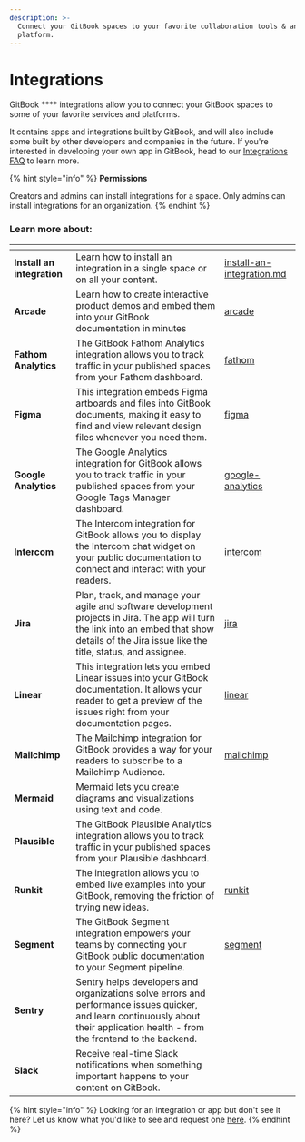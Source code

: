 ```yaml
---
description: >-
  Connect your GitBook spaces to your favorite collaboration tools & analytics
  platform.
---
```


# Integrations

GitBook **** integrations allow you to connect your GitBook spaces to some of your favorite services and platforms.

It contains apps and integrations built by GitBook, and will also include some built by other developers and companies in the future. If you're interested in developing your own app in GitBook, head to our [Integrations FAQ](integrations-faq.md) to learn more.

{% hint style="info" %}
**Permissions**

Creators and admins can install integrations for a space. Only admins can install integrations for an organization.
{% endhint %}

### Learn more about:

<table data-view="cards"><thead><tr><th></th><th></th><th data-hidden data-card-target data-type="content-ref"></th></tr></thead><tbody><tr><td><strong>Install an integration</strong><br></td><td>Learn how to install an integration in a single space or on all your content.</td><td><a href="install-an-integration.md">install-an-integration.md</a></td></tr><tr><td><strong>Arcade</strong></td><td>Learn how to create interactive product demos and embed them into your GitBook documentation in minutes</td><td><a href="arcade/">arcade</a></td></tr><tr><td><strong>Fathom Analytics</strong></td><td>The GitBook Fathom Analytics integration allows you to track traffic in your published spaces from your Fathom dashboard.</td><td><a href="fathom/">fathom</a></td></tr><tr><td><strong>Figma</strong></td><td>This integration embeds Figma artboards and files into GitBook documents, making it easy to find and view relevant design files whenever you need them. </td><td><a href="figma/">figma</a></td></tr><tr><td><strong>Google Analytics</strong></td><td>The Google Analytics integration for GitBook allows you to track traffic in your published spaces from your Google Tags Manager dashboard.</td><td><a href="google-analytics/">google-analytics</a></td></tr><tr><td><strong>Intercom</strong></td><td>The Intercom integration for GitBook allows you to display the Intercom chat widget on your public documentation to connect and interact with your readers.</td><td><a href="intercom/">intercom</a></td></tr><tr><td><strong>Jira</strong></td><td>Plan, track, and manage your agile and software development projects in Jira. The app will turn the link into an embed that show details of the Jira issue like the title, status, and assignee.</td><td><a href="jira/">jira</a></td></tr><tr><td><strong>Linear</strong></td><td>This integration lets you embed Linear issues into your GitBook documentation. It allows your reader to get a preview of the issues right from your documentation pages.</td><td><a href="linear/">linear</a></td></tr><tr><td><strong>Mailchimp</strong></td><td>The Mailchimp integration for GitBook provides a way for your readers to subscribe to a Mailchimp Audience.</td><td><a href="mailchimp/">mailchimp</a></td></tr><tr><td><strong>Mermaid</strong></td><td>Mermaid lets you create diagrams and visualizations using text and code. </td><td></td></tr><tr><td><strong>Plausible</strong></td><td>The GitBook Plausible Analytics integration allows you to track traffic in your published spaces from your Plausible dashboard.</td><td></td></tr><tr><td><strong>Runkit</strong></td><td>The integration allows you to embed live examples into your GitBook, removing the friction of trying new ideas. </td><td><a href="runkit/">runkit</a></td></tr><tr><td><strong>Segment</strong> </td><td>The GitBook Segment integration empowers your teams by connecting your GitBook public documentation to your Segment pipeline.</td><td><a href="segment/">segment</a></td></tr><tr><td><strong>Sentry</strong></td><td>Sentry helps developers and organizations solve errors and performance issues quicker, and learn continuously about their application health - from the frontend to the backend.</td><td></td></tr><tr><td><strong>Slack</strong></td><td>Receive real-time Slack notifications when something important happens to your content on GitBook.</td><td></td></tr></tbody></table>

{% hint style="info" %}
Looking for an integration or app but don't see it here? Let us know what you'd like to see and request one [here](https://survey.refiner.io/e61q1m-dp057m).
{% endhint %}
